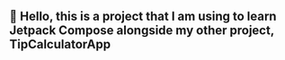 ## 👋 Hello, this is a project that I am using to learn Jetpack Compose alongside my other project, TipCalculatorApp
